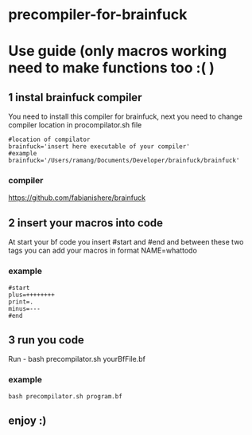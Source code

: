 # precompiler-for-brainfuck

# Use guide (only macros working need to make functions too :( )

## 1 instal brainfuck compiler
You need to install this compiler for brainfuck,
next you need to change compiler location in procompilator.sh file

```
#location of compilator
brainfuck='insert here executable of your compiler'
#example
brainfuck='/Users/ramang/Documents/Developer/brainfuck/brainfuck'
```
### compiler 
https://github.com/fabianishere/brainfuck


## 2 insert your macros into code

At start your bf code you insert #start and #end and between these two tags you can add your macros in format NAME=whattodo

### example
```
#start
plus=++++++++
print=.
minus=---
#end 
```

## 3 run you code

Run - bash precompilator.sh yourBfFile.bf

### example
```
bash precompilator.sh program.bf
```

## enjoy :) 
